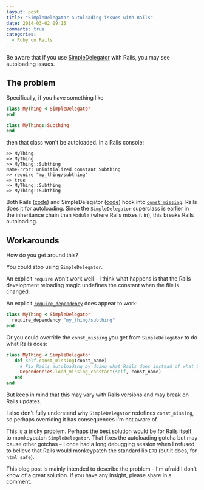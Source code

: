```yaml
---
layout: post
title: "SimpleDelegator autoloading issues with Rails"
date: 2014-03-02 09:15
comments: true
categories:
  - Ruby on Rails
---
```


Be aware that if you use [SimpleDelegator](http://www.ruby-doc.org/stdlib-2.1.1/libdoc/delegate/rdoc/SimpleDelegator.html) with Rails, you may see autoloading issues.


## The problem

Specifically, if you have something like

``` ruby app/models/my_thing.rb
class MyThing < SimpleDelegator
end
```

``` ruby app/models/my_thing/subthing.rb
class MyThing::Subthing
end
```

then that class won't be autoloaded. In a Rails console:

    >> MyThing
    => MyThing
    >> MyThing::Subthing
    NameError: uninitialized constant Subthing
    >> require "my_thing/subthing"
    => true
    >> MyThing::Subthing
    => MyThing::Subthing

Both Rails ([code](https://github.com/rails/rails/blob/92fdd6516287f677cd6687e5c31298fa68931baa/activesupport/lib/active_support/dependencies.rb#L178-L181)) and SimpleDelegator ([code](https://github.com/ruby/ruby/blob/bcaec55695c0592b911d361750834ef0c1a7842f/lib/delegate.rb#L60-L62)) hook into [`const_missing`](http://ruby-doc.org/core-2.1.1/Module.html#method-i-const_missing). Rails does it for autoloading. Since the `SimpleDelegator` superclass is earlier in the inheritance chain than `Module` (where Rails mixes it in), this breaks Rails autoloading.


## Workarounds

How do you get around this?

You could stop using `SimpleDelegator`.

An explicit `require` won't work well – I think what happens is that the Rails development reloading magic undefines the constant when the file is changed.

An explicit [`require_dependency`](http://stackoverflow.com/a/5214667/6962) does appear to work:

``` ruby
class MyThing < SimpleDelegator
  require_dependency "my_thing/subthing"
end
```

Or you could override the `const_missing` you get from `SimpleDelegator` to do what Rails does:

``` ruby
class MyThing < SimpleDelegator
   def self.const_missing(const_name)
     # Fix Rails autoloading by doing what Rails does instead of what SimpleDelegator does.
     Dependencies.load_missing_constant(self, const_name)
   end
end
```

But keep in mind that this may vary with Rails versions and may break on Rails updates.

I also don't fully understand why `SimpleDelegator` redefines `const_missing`, so perhaps overriding it has consequences I'm not aware of.

This is a tricky problem. Perhaps the best solution would be for Rails itself to monkeypatch `SimpleDelegator`. That fixes the autoloading gotcha but may cause other gotchas – I once had a long debugging session when I refused to believe that Rails would monkeypatch the standard lib `ERB` (but it does, for `html_safe`).

This blog post is mainly intended to describe the problem – I'm afraid I don't know of a great solution. If you have any insight, please share in a comment.
